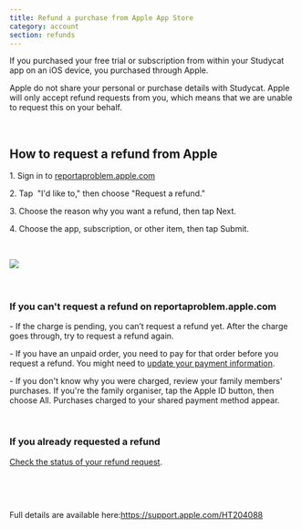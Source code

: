 ```yaml
---
title: Refund a purchase from Apple App Store
category: account
section: refunds 
---
```

If you purchased your free trial or subscription from within your Studycat app on an iOS device, you purchased through Apple. 


Apple do not share your personal or purchase details with Studycat. Apple will only accept refund requests from you, which means that we are unable to request this on your behalf.


 


## How to request a refund from Apple


1\. Sign in to [reportaproblem.apple.com](https://reportaproblem.apple.com/)


2\. Tap  "I'd like to," then choose "Request a refund."


3\. Choose the reason why you want a refund, then tap Next.


4\. Choose the app, subscription, or other item, then tap Submit.


 


​![](/attachments/token/EIRFxjZzzik6OVcPJeEE4MFaP/?name=ios14-iphone-12-pro-safari-report-a-problem.png)​


 


### If you can't request a refund on reportaproblem.apple.com


\- If the charge is pending, you canʼt request a refund yet. After the charge goes through, try to request a refund again.


\- If you have an unpaid order, you need to pay for that order before you request a refund. You might need to [update your payment information](https://support.apple.com/kb/HT201266).


\- If you don't know why you were charged, review your family members' purchases. If you're the family organiser, tap the Apple ID button, then choose All. Purchases charged to your shared payment method appear.


 


### If you already requested a refund


[Check the status of your refund request](https://support.apple.com/kb/HT210904).


 


 


Full details are available here:<https://support.apple.com/HT204088>

